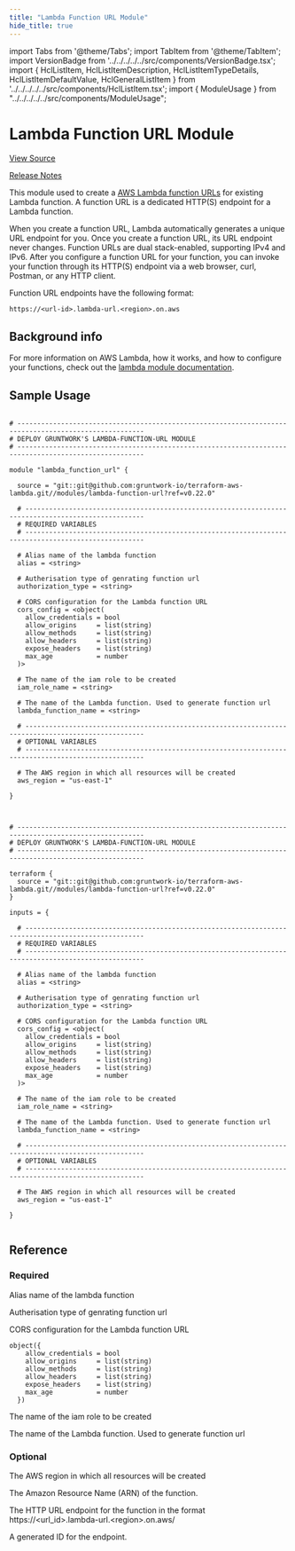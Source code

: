 ```yaml
---
title: "Lambda Function URL Module"
hide_title: true
---
```


import Tabs from '@theme/Tabs';
import TabItem from '@theme/TabItem';
import VersionBadge from '../../../../../src/components/VersionBadge.tsx';
import { HclListItem, HclListItemDescription, HclListItemTypeDetails, HclListItemDefaultValue, HclGeneralListItem } from '../../../../../src/components/HclListItem.tsx';
import { ModuleUsage } from "../../../../../src/components/ModuleUsage";

<VersionBadge repoTitle="AWS Lambda" version="0.22.0" lastModifiedVersion="0.22.0"/>

# Lambda Function URL Module

<a href="https://github.com/gruntwork-io/terraform-aws-lambda/tree/v0.22.0/modules/lambda-function-url" className="link-button" title="View the source code for this module in GitHub.">View Source</a>

<a href="https://github.com/gruntwork-io/terraform-aws-lambda/releases/tag/v0.22.0" className="link-button" title="Release notes for only versions which impacted this module.">Release Notes</a>

This module used to create a [AWS Lambda function URLs](https://docs.aws.amazon.com/lambda/latest/dg/lambda-urls.html) for existing Lambda function. A function URL is a dedicated HTTP(S) endpoint for a Lambda function.

When you create a function URL, Lambda automatically generates a unique URL endpoint for you. Once you create a function URL, its URL endpoint never changes. Function URLs are dual stack-enabled, supporting IPv4 and IPv6. After you configure a function URL for your function, you can invoke your function through its HTTP(S) endpoint via a web browser, curl, Postman, or any HTTP client.

Function URL endpoints have the following format:

```
https://<url-id>.lambda-url.<region>.on.aws
```

## Background info

For more information on AWS Lambda, how it works, and how to configure your functions, check out the [lambda module
documentation](https://github.com/gruntwork-io/terraform-aws-lambda/tree/v0.22.0/modules/lambda).

## Sample Usage

<Tabs>
<TabItem value="terraform" label="Terraform" default>

```hcl title="main.tf"

# ------------------------------------------------------------------------------------------------------
# DEPLOY GRUNTWORK'S LAMBDA-FUNCTION-URL MODULE
# ------------------------------------------------------------------------------------------------------

module "lambda_function_url" {

  source = "git::git@github.com:gruntwork-io/terraform-aws-lambda.git//modules/lambda-function-url?ref=v0.22.0"

  # ----------------------------------------------------------------------------------------------------
  # REQUIRED VARIABLES
  # ----------------------------------------------------------------------------------------------------

  # Alias name of the lambda function
  alias = <string>

  # Autherisation type of genrating function url
  authorization_type = <string>

  # CORS configuration for the Lambda function URL
  cors_config = <object(
    allow_credentials = bool
    allow_origins     = list(string)
    allow_methods     = list(string)
    allow_headers     = list(string)
    expose_headers    = list(string)
    max_age           = number
  )>

  # The name of the iam role to be created
  iam_role_name = <string>

  # The name of the Lambda function. Used to generate function url
  lambda_function_name = <string>

  # ----------------------------------------------------------------------------------------------------
  # OPTIONAL VARIABLES
  # ----------------------------------------------------------------------------------------------------

  # The AWS region in which all resources will be created
  aws_region = "us-east-1"

}


```

</TabItem>
<TabItem value="terragrunt" label="Terragrunt" default>

```hcl title="terragrunt.hcl"

# ------------------------------------------------------------------------------------------------------
# DEPLOY GRUNTWORK'S LAMBDA-FUNCTION-URL MODULE
# ------------------------------------------------------------------------------------------------------

terraform {
  source = "git::git@github.com:gruntwork-io/terraform-aws-lambda.git//modules/lambda-function-url?ref=v0.22.0"
}

inputs = {

  # ----------------------------------------------------------------------------------------------------
  # REQUIRED VARIABLES
  # ----------------------------------------------------------------------------------------------------

  # Alias name of the lambda function
  alias = <string>

  # Autherisation type of genrating function url
  authorization_type = <string>

  # CORS configuration for the Lambda function URL
  cors_config = <object(
    allow_credentials = bool
    allow_origins     = list(string)
    allow_methods     = list(string)
    allow_headers     = list(string)
    expose_headers    = list(string)
    max_age           = number
  )>

  # The name of the iam role to be created
  iam_role_name = <string>

  # The name of the Lambda function. Used to generate function url
  lambda_function_name = <string>

  # ----------------------------------------------------------------------------------------------------
  # OPTIONAL VARIABLES
  # ----------------------------------------------------------------------------------------------------

  # The AWS region in which all resources will be created
  aws_region = "us-east-1"

}


```

</TabItem>
</Tabs>




## Reference

<Tabs>
<TabItem value="inputs" label="Inputs" default>

### Required

<HclListItem name="alias" requirement="required" type="string">
<HclListItemDescription>

Alias name of the lambda function

</HclListItemDescription>
</HclListItem>

<HclListItem name="authorization_type" requirement="required" type="string">
<HclListItemDescription>

Autherisation type of genrating function url

</HclListItemDescription>
</HclListItem>

<HclListItem name="cors_config" requirement="required" type="object(…)">
<HclListItemDescription>

CORS configuration for the Lambda function URL

</HclListItemDescription>
<HclListItemTypeDetails>

```hcl
object({
    allow_credentials = bool
    allow_origins     = list(string)
    allow_methods     = list(string)
    allow_headers     = list(string)
    expose_headers    = list(string)
    max_age           = number
  })
```

</HclListItemTypeDetails>
</HclListItem>

<HclListItem name="iam_role_name" requirement="required" type="string">
<HclListItemDescription>

The name of the iam role to be created

</HclListItemDescription>
</HclListItem>

<HclListItem name="lambda_function_name" requirement="required" type="string">
<HclListItemDescription>

The name of the Lambda function. Used to generate function url

</HclListItemDescription>
</HclListItem>

### Optional

<HclListItem name="aws_region" requirement="optional" type="string">
<HclListItemDescription>

The AWS region in which all resources will be created

</HclListItemDescription>
<HclListItemDefaultValue defaultValue="&quot;us-east-1&quot;"/>
</HclListItem>

</TabItem>
<TabItem value="outputs" label="Outputs">

<HclListItem name="function_arn">
<HclListItemDescription>

The Amazon Resource Name (ARN) of the function.

</HclListItemDescription>
</HclListItem>

<HclListItem name="function_url">
<HclListItemDescription>

The HTTP URL endpoint for the function in the format https://&lt;url_id>.lambda-url.&lt;region>.on.aws/

</HclListItemDescription>
</HclListItem>

<HclListItem name="url_id">
<HclListItemDescription>

A generated ID for the endpoint.

</HclListItemDescription>
</HclListItem>

</TabItem>
</Tabs>


<!-- ##DOCS-SOURCER-START
{
  "originalSources": [
    "https://github.com/gruntwork-io/terraform-aws-lambda/tree/v0.22.0/modules/lambda-function-url/readme.md",
    "https://github.com/gruntwork-io/terraform-aws-lambda/tree/v0.22.0/modules/lambda-function-url/variables.tf",
    "https://github.com/gruntwork-io/terraform-aws-lambda/tree/v0.22.0/modules/lambda-function-url/outputs.tf"
  ],
  "sourcePlugin": "module-catalog-api",
  "hash": "0d32a136a2dfa1bac9adb393d9961675"
}
##DOCS-SOURCER-END -->
